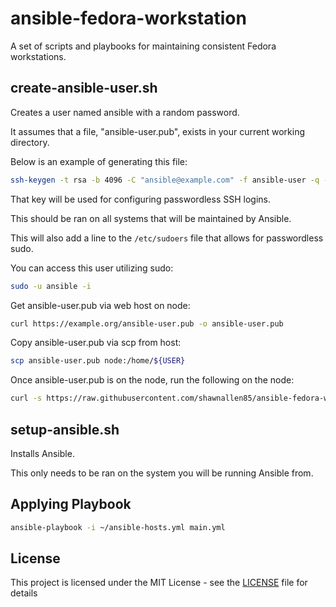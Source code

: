 # ansible-fedora-workstation

A set of scripts and playbooks for maintaining consistent Fedora workstations.

## create-ansible-user.sh

Creates a user named ansible with a random password.

It assumes that a file, "ansible-user.pub", exists in your current working directory.

Below is an example of generating this file:

```bash
ssh-keygen -t rsa -b 4096 -C "ansible@example.com" -f ansible-user -q -N ""
```

That key will be used for configuring passwordless SSH logins.

This should be ran on all systems that will be maintained by Ansible.

This will also add a line to the `/etc/sudoers` file that allows for passwordless sudo.

You can access this user utilizing sudo:

```bash
sudo -u ansible -i
```

Get ansible-user.pub via web host on node:

```bash
curl https://example.org/ansible-user.pub -o ansible-user.pub
```

Copy ansible-user.pub via scp from host:

```bash
scp ansible-user.pub node:/home/${USER}
```

Once ansible-user.pub is on the node, run the following on the node:

```bash
curl -s https://raw.githubusercontent.com/shawnallen85/ansible-fedora-workstation/master/create-ansible-user.sh | sudo bash
```

## setup-ansible.sh

Installs Ansible.

This only needs to be ran on the system you will be running Ansible from.

## Applying Playbook

```bash
ansible-playbook -i ~/ansible-hosts.yml main.yml
```

## License

This project is licensed under the MIT License - see the [LICENSE](LICENSE) file for details
